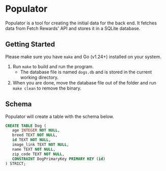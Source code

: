 # Populator

Populator is a tool for creating the initial data for the back end. It fetches data from Fetch Rewards' API and stores it in a SQLite database.

## Getting Started

Please make sure you have `make` and Go (v1.24+) installed on your system.

1. Run `make` to build and run the program.
   - The database file is named `dogs.db` and is stored in the current working directory.
2. When you are done, move the database file out of the folder and run `make clean` to remove the binary.

## Schema

Populator will create a table with the schema below.

```sql
CREATE TABLE Dog (
   age INTEGER NOT NULL,
   breed TEXT NOT NULL,
   id TEXT NOT NULL,
   image_link TEXT NOT NULL,
   name TEXT NOT NULL,
   zip_code TEXT NOT NULL,
   CONSTRAINT DogPrimaryKey PRIMARY KEY (id)
) STRICT;
```
